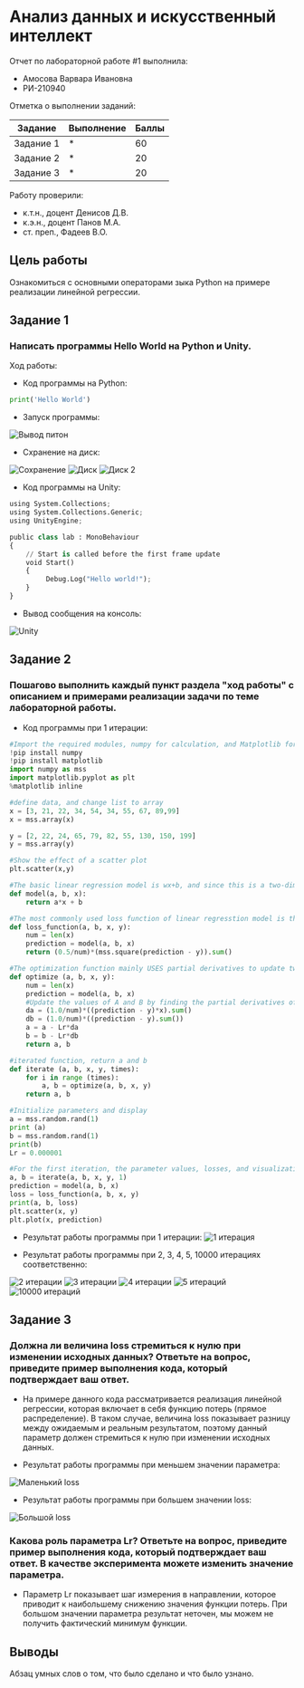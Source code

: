 # Анализ данных и искусственный интеллект
Отчет по лабораторной работе #1 выполнила:
- Амосова Варвара Ивановна
- РИ-210940

Отметка о выполнении заданий:

| Задание | Выполнение | Баллы |
| ------ | ------ | ------ |
| Задание 1 | * | 60 |
| Задание 2 | * | 20 |
| Задание 3 | * | 20 |

Работу проверили:
- к.т.н., доцент Денисов Д.В.
- к.э.н., доцент Панов М.А.
- ст. преп., Фадеев В.О.

## Цель работы
Ознакомиться с основными операторами зыка Python на примере реализации линейной регрессии.

## Задание 1
### Написать программы Hello World на Python и Unity.
Ход работы:
- Код программы на Python:

```py
print('Hello World')
```
- Запуск программы:

![Вывод питон](https://user-images.githubusercontent.com/114309754/192134344-ad5a06f4-f15d-4fbd-8950-4343d4341d2f.png)

- Схранение на диск:

![Сохранение ](https://user-images.githubusercontent.com/114309754/192134361-d35de74d-69eb-4822-84fc-90db0020eb8b.png)
![Диск](https://user-images.githubusercontent.com/114309754/192134366-f003caa4-cf37-4ff3-b1f5-8a7ff4a5f10e.png)
![Диск 2](https://user-images.githubusercontent.com/114309754/192134370-76677301-d399-46c4-88de-cac446f6b6a1.png)

- Код программы на Unity:

```py
using System.Collections;
using System.Collections.Generic;
using UnityEngine;

public class lab : MonoBehaviour
{
    // Start is called before the first frame update
    void Start()
    {
         Debug.Log("Hello world!");
    }
}
```
- Вывод сообщения на консоль:

![Unity](https://user-images.githubusercontent.com/114309754/192134448-d6d2d0a6-2689-4d0d-985b-97ba44443540.png)

## Задание 2
### Пошагово выполнить каждый пункт раздела "ход работы" с описанием и примерами реализации задачи по теме лабораторной работы.

- Код программы при 1 итерации:

```py
#Import the required modules, numpy for calculation, and Matplotlib for drawing
!pip install numpy
!pip install matplotlib
import numpy as mss
import matplotlib.pyplot as plt
%matplotlib inline

#define data, and change list to array
x = [3, 21, 22, 34, 54, 34, 55, 67, 89,99]
x = mss.array(x)

y = [2, 22, 24, 65, 79, 82, 55, 130, 150, 199]
y = mss.array(y)

#Show the effect of a scatter plot
plt.scatter(x,y)

#The basic linear regression model is wx+b, and since this is a two-dimensional space, the model is ax+b
def model(a, b, x):
    return a*x + b

#The most commonly used loss function of linear regresstion model is the loss function of mean, variance difference
def loss_function(a, b, x, y):
    num = len(x)
    prediction = model(a, b, x)
    return (0.5/num)*(mss.square(prediction - y)).sum()

#The optimization function mainly USES partial derivatives to update two parameters a and b
def optimize (a, b, x, y):
    num = len(x)
    prediction = model(a, b, x)
    #Update the values of A and B by finding the partial derivatives of the loss function on a and b
    da = (1.0/num)*((prediction - y)*x).sum()
    db = (1.0/num)*((prediction - y).sum())
    a = a - Lr*da
    b = b - Lr*db
    return a, b

#iterated function, return a and b
def iterate (a, b, x, y, times):
    for i in range (times):
        a, b = optimize(a, b, x, y)
    return a, b

#Initialize parameters and display
a = mss.random.rand(1)
print (a)
b = mss.random.rand(1)
print(b)
Lr = 0.000001

#For the first iteration, the parameter values, losses, and visualization after the iteration are displayed
a, b = iterate(a, b, x, y, 1)
prediction = model(a, b, x)
loss = loss_function(a, b, x, y)
print(a, b, loss)
plt.scatter(x, y)
plt.plot(x, prediction)

```
- Результат работы программы при 1 итерации:
![1 итерация](https://user-images.githubusercontent.com/114309754/192134832-64c65669-fe76-4484-94e3-fb2162c6e590.png)

- Результат работы программы при 2, 3, 4, 5, 10000 итерациях соответственно:

![2 итерации](https://user-images.githubusercontent.com/114309754/192134858-f296eb77-ab26-4fed-bbde-ec5dab65db8d.png)
![3 итерации](https://user-images.githubusercontent.com/114309754/192134865-9c121afb-8e64-48a3-8d0f-d8a378acd3ac.png)
![4 итерации](https://user-images.githubusercontent.com/114309754/192134869-9e624c8b-fec3-4966-a730-5a31f2b861dd.png)
![5 итераций](https://user-images.githubusercontent.com/114309754/192134873-18cb946a-35fb-4e1f-8f0c-8b1b1e40da6e.png)
![10000 итераций](https://user-images.githubusercontent.com/114309754/192134879-9c560bea-acc6-42c1-9844-c29732248fbe.png)



## Задание 3
### Должна ли величина loss стремиться к нулю при изменении исходных данных? Ответьте на вопрос, приведите пример выполнения кода, который подтверждает ваш ответ.

- На примере данного кода рассматривается реализация линейной регрессии, которая включает в себя функцию потерь (прямое распределение). В таком случае, величина loss показывает разницу между ожидаемым и реальным результатом, поэтому данный параметр должен стремиться к нулю при изменении исходных данных.

- Результат работы программы при меньшем значении параметра:

![Маленький loss](https://user-images.githubusercontent.com/114309754/192135112-39f670c7-c615-440f-9d65-b973ea7c41cc.png)

- Результат работы программы при большем значении loss:

![Большой loss](https://user-images.githubusercontent.com/114309754/192135066-14492ccc-682a-4af0-840c-ce6dc5b214e8.png)


### Какова роль параметра Lr? Ответьте на вопрос, приведите пример выполнения кода, который подтверждает ваш ответ. В качестве эксперимента можете изменить значение параметра.

- Параметр Lr показывает шаг измерения в направлении, которое приводит к наибольшему снижению значения функции потерь. При большом значении параметра результат неточен, мы можем не получить фактический минимум функции. 


## Выводы

Абзац умных слов о том, что было сделано и что было узнано.
